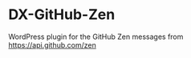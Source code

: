 DX-GitHub-Zen
=============

WordPress plugin for the GitHub Zen messages from https://api.github.com/zen
